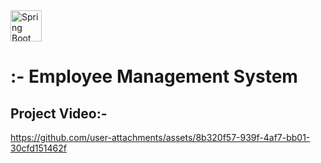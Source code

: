 <img src="https://imgur.com/cOcB3kB.png" alt="Spring Boot" width="50" height="50">

# :- Employee Management System
## Project Video:-

https://github.com/user-attachments/assets/8b320f57-939f-4af7-bb01-30cfd151462f

